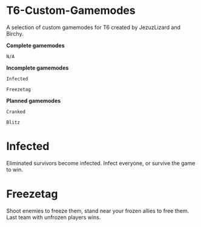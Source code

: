 # T6-Custom-Gamemodes
A selection of custom gamemodes for T6 created by JezuzLizard and Birchy.

**Complete gamemodes**
```
N/A
```

**Incomplete gamemodes**
```
Infected
```
```
Freezetag
```

**Planned gamemodes**
```
Cranked
```
```
Blitz
```
# Infected
Eliminated survivors become infected. Infect everyone, or survive the game to win.

# Freezetag
Shoot enemies to freeze them, stand near your frozen allies to free them. Last team with unfrozen players wins.
